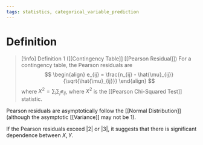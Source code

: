```yaml
---
tags: statistics, categorical_variable_prediction
---
```


# Definition

> [!info] Definition 1 ([[Contingency Table]] [[Pearson Residual]])
> For a contingency table, the Pearson residuals are
> $$
> \begin{align}
> e_{ij} = \frac{n_{ij} - \hat{\mu}_{ij}}{\sqrt{\hat{\mu}_{ij}}}
> \end{align}
> $$
> where $X^2 = \sum_{i} \sum_{j} e_{ij}$, where $X^2$ is the [[Pearson Chi-Squared Test]] statistic.

Pearson residuals are asymptotically follow the [[Normal Distribution]] (although the asymptotic [[Variance]] may not be $1$).

If the Pearson residuals exceed $|2|$ or $|3|$, it suggests that there is significant dependence between $X, Y$.
